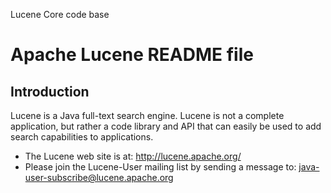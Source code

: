 Lucene Core code base
# Apache Lucene README file

## Introduction

Lucene is a Java full-text search engine.  Lucene is not a complete
application, but rather a code library and API that can easily be used
to add search capabilities to applications.

 * The Lucene web site is at: http://lucene.apache.org/
 * Please join the Lucene-User mailing list by sending a message to:
   java-user-subscribe@lucene.apache.org